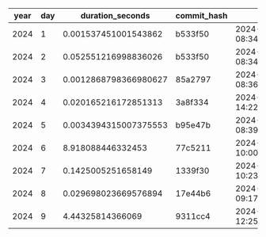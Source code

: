 | year | day | duration_seconds | commit_hash | run_ts |
| --- | --- | --- | --- | --- |
| 2024 | 1 | 0.001537451001543862 | b533f50 | 2024-12-02 08:34:35.664174 |
| 2024 | 2 | 0.052551216998836026 | b533f50 | 2024-12-02 08:34:40.496494 |
| 2024 | 3 | 0.0012868798366980627 | 85a2797 | 2024-12-03 08:36:33.488404 |
| 2024 | 4 | 0.020165216172851313 | 3a8f334 | 2024-12-04 14:22:02.099342 |
| 2024 | 5 | 0.0034394315007375553 | b95e47b | 2024-12-05 08:39:23.638481 |
| 2024 | 6 | 8.918088446332453 | 77c5211 | 2024-12-06 10:00:58.860156 |
| 2024 | 7 | 0.1425005251658149 | 1339f30 | 2024-12-07 10:23:04.260052 |
| 2024 | 8 | 0.029698023669576894 | 17e44b6 | 2024-12-08 09:17:14.098154 |
| 2024 | 9 | 4.44325814366069 | 9311cc4 | 2024-12-09 12:25:49.661678 |